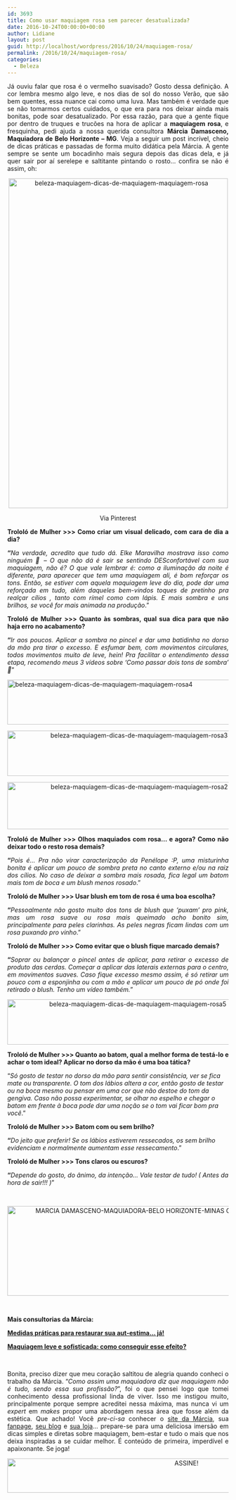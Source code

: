 ```yaml
---
id: 3693
title: Como usar maquiagem rosa sem parecer desatualizada?
date: 2016-10-24T00:00:00+00:00
author: Lidiane
layout: post
guid: http://localhost/wordpress/2016/10/24/maquiagem-rosa/
permalink: /2016/10/24/maquiagem-rosa/
categories:
  - Beleza
---
```

<p align="justify">
  Já ouviu falar que rosa é o vermelho suavisado? Gosto dessa definição. A cor lembra mesmo algo leve, e nos dias de sol do nosso Verão, que são bem quentes, essa nuance cai como uma luva. Mas também é verdade que se não tomarmos certos cuidados, o que era para nos deixar ainda mais bonitas, pode soar desatualizado. Por essa razão, para que a gente fique por dentro de truques e trucões na hora de aplicar a <strong>maquiagem rosa</strong>, e fresquinha, pedi ajuda a nossa querida consultora <strong>Márcia Damasceno, Maquiadora de Belo Horizonte – MG</strong>. Veja a seguir um post incrível, cheio de dicas práticas e passadas de forma muito didática pela Márcia. A gente sempre se sente um bocadinho mais segura depois das dicas dela, e já quer sair por aí serelepe e saltitante pintando o rosto… confira se não é assim, oh:
</p>

<p align="center">
  <img class="alignnone size-full wp-image-13170" src="http://www.trololodemulher.com.br/blog/wp-content/uploads/2016/10/BELEZA-MAQUIAGEM-DICAS-DE-MAQUIAGEM-MAQUIAGEM-ROSA.jpg" alt="beleza-maquiagem-dicas-de-maquiagem-maquiagem-rosa" width="499" height="750" />
</p>

<p align="center">
  Via Pinterest
</p>

<p align="justify">
  <strong>Trololó de Mulher >>> Como criar um visual delicado, com cara de dia a dia?</strong>
</p>

<p align="justify">
  <strong>“</strong><em>Na verdade, acredito que tudo dá. Elke Maravilha mostrava isso como ninguém 🙂 &#8211; O que não dá é sair se sentindo DESconfortável com sua maquiagem, não é? O que vale lembrar é: como a iluminação da noite é diferente, para aparecer que tem uma maquiagem ali, é bom reforçar os tons. Então, se estiver com aquela maquiagem leve do dia, pode dar uma reforçada em tudo, além daqueles bem-vindos toques de pretinho pra realçar cílios , tanto com rímel como com lápis. E mais sombra e uns brilhos, se você for mais animada na produção</em>.”
</p>

<p align="justify">
  <strong>Trololó de Mulher >>> Quanto às sombras, qual sua dica para que não haja erro no acabamento?</strong>
</p>

<p align="justify">
  <strong>“</strong><em>Ir aos poucos. Aplicar a sombra no pincel e dar uma batidinha no dorso da mão pra tirar o excesso. E esfumar bem, com movimentos circulares, todos movimentos muito de leve, hein! Pra facilitar o entendimento dessa etapa, recomendo meus 3 vídeos sobre &#8216;Como passar dois tons de sombra&#8217; 🙂</em>”
</p>

<p align="justify">
  <img class="size-full wp-image-13173 aligncenter" src="http://www.trololodemulher.com.br/blog/wp-content/uploads/2016/10/BELEZA-MAQUIAGEM-DICAS-DE-MAQUIAGEM-MAQUIAGEM-ROSA4.jpg" alt="beleza-maquiagem-dicas-de-maquiagem-maquiagem-rosa4" width="583" height="102" />
</p>

<p align="center">
</p>

<p style="text-align: center;" align="justify">
  <img class="size-full wp-image-13172 aligncenter" src="http://www.trololodemulher.com.br/blog/wp-content/uploads/2016/10/BELEZA-MAQUIAGEM-DICAS-DE-MAQUIAGEM-MAQUIAGEM-ROSA3.jpg" alt="beleza-maquiagem-dicas-de-maquiagem-maquiagem-rosa3" width="584" height="103" />
</p>

<p align="center">
</p>

<p style="text-align: center;" align="justify">
  <img class="size-full wp-image-13171 aligncenter" src="http://www.trololodemulher.com.br/blog/wp-content/uploads/2016/10/BELEZA-MAQUIAGEM-DICAS-DE-MAQUIAGEM-MAQUIAGEM-ROSA2.jpg" alt="beleza-maquiagem-dicas-de-maquiagem-maquiagem-rosa2" width="585" height="107" />
</p>

<p align="center">
</p>

<p align="justify">
  <strong>Trololó de Mulher >>> Olhos maquiados com rosa&#8230; e agora? Como não deixar todo o resto rosa demais?</strong>
</p>

<p align="justify">
  <strong>“</strong><em>Pois é&#8230; Pra não virar caracterização da Penélope :P, uma misturinha bonita é aplicar um pouco de sombra preta no canto externo e/ou na raiz dos cílios. No caso de deixar a sombra mais rosada, fica legal um batom mais tom de boca e um blush menos rosado</em>.”
</p>

<p align="justify">
  <strong>Trololó de Mulher >>> Usar blush em tom de rosa é uma boa escolha?</strong>
</p>

<p align="justify">
  <strong>“</strong><em>Pessoalmente não gosto muito dos tons de blush que &#8216;puxam&#8217; pro pink, mas um rosa suave ou rosa mais queimado acho bonito sim, principalmente para peles clarinhas. As peles negras ficam lindas com um rosa puxando pro vinho</em>.”
</p>

<p align="justify">
  <strong>Trololó de Mulher >>> Como evitar que o blush fique marcado demais?</strong>
</p>

<p align="justify">
  <strong>“</strong><em>Soprar ou balançar o pincel antes de aplicar, para retirar o excesso de produto das cerdas. Começar a aplicar das laterais externas para o centro, em movimentos suaves. Caso fique excesso mesmo assim, é só retirar um pouco com a esponjinha ou com a mão e aplicar um pouco de pó onde foi retirado o blush. Tenho um vídeo também.</em>”
</p>

<p style="text-align: center;" align="justify">
  <img class="size-full wp-image-13174 aligncenter" src="http://www.trololodemulher.com.br/blog/wp-content/uploads/2016/10/BELEZA-MAQUIAGEM-DICAS-DE-MAQUIAGEM-MAQUIAGEM-ROSA5.jpg" alt="beleza-maquiagem-dicas-de-maquiagem-maquiagem-rosa5" width="578" height="103" />
</p>

<p align="center">
</p>

<p align="justify">
  <strong>Trololó de Mulher >>> Quanto ao batom, qual a melhor forma de testá-lo e achar o tom ideal? Aplicar no dorso da mão é uma boa tática?</strong>
</p>

“_Só gosto de testar no dorso da mão para sentir consistência, ver se fica mate ou transparente. O tom dos lábios altera a cor, então gosto de testar ou na boca mesmo ou pensar em uma cor que não destoe do tom da gengiva. Caso não possa experimentar, se olhar no espelho e chegar o batom em frente à boca pode dar uma noção se o tom vai ficar bom pra você_.”

**Trololó de Mulher >>> Batom com ou sem brilho?**

**“**_Do jeito que preferir! Se os lábios estiverem ressecados, os sem brilho evidenciam e normalmente aumentam esse ressecamento_.”

**Trololó de Mulher >>> Tons claros ou escuros?**

**“**_Depende do gosto, do ânimo, da intenção&#8230; Vale testar de tudo! ( Antes da hora de sair!!! )_”

&nbsp;

<p align="center">
  <img class="alignnone size-full wp-image-11903" src="http://www.trololodemulher.com.br/blog/wp-content/uploads/2016/02/MARCIA-DAMASCENO-MAQUIADORA-BELO-HORIZONTE-MINAS-GERAIS-MAQUIAGEM-NAO-E-TUDO2.jpg" alt="MARCIA DAMASCENO-MAQUIADORA-BELO HORIZONTE-MINAS GERAIS-MAQUIAGEM NAO E TUDO[2]" width="800" height="204" />
</p>

&nbsp;

**Mais consultorias da Márcia:**

<a href="http://www.trololodemulher.com.br/2016/05/30/autoestima/" target="_blank"><strong>Medidas práticas para restaurar sua aut-estima… já!</strong></a>

<a href="http://www.trololodemulher.com.br/2016/02/15/maquiagem-leve-e-sofisticada/" target="_blank"><strong>Maquiagem leve e sofisticada: como conseguir esse efeito?</strong></a>

&nbsp;

<p align="justify">
  Bonita, preciso dizer que meu coração saltitou de alegria quando conheci o trabalho da Márcia. “<em>Como assim uma maquiadora diz que maquiagem não é tudo, sendo essa sua profissão?</em>”, foi o que pensei logo que tomei conhecimento dessa profissional linda de viver. Isso me instigou muito, principalmente porque sempre acreditei nessa máxima, mas nunca vi um <em>expert</em> em <em>makes</em> propor uma abordagem nessa área que fosse além da estética. Que achado! Você <em>pre-ci-sa</em> conhecer o <a href="http://www.marciadamasceno.com.br/" target="_blank">site da Márcia</a>, sua <a href="https://www.facebook.com/maquiagemnaoetudo/timeline" target="_blank">fanpage</a>, <a href="http://www.marciadamasceno.com.br/#blog" target="_blank">seu blog</a> e <a href="http://www.marciadamasceno.com.br/produtos-marcia-damasceno/" target="_blank">sua loja</a>… prepare-se para uma deliciosa imersão em dicas simples e diretas sobre maquiagem, bem-estar e tudo o mais que nos deixa inspiradas a se cuidar melhor. É conteúdo de primeira, imperdível e apaixonante. Se joga!
</p>

<p align="center">
  <a href="http://feedburner.google.com/fb/a/mailverify?uri=blogBichaFemea&loc=en_US" target="_blank"><img class="alignnone size-full wp-image-10439" src="http://www.trololodemulher.com.br/blog/wp-content/uploads/2014/09/ASSINE.png" alt="ASSINE!" width="800" height="78" /></a>
</p>

<p align="justify">